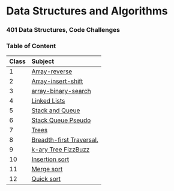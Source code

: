 # Data Structures and Algorithms

### 401 Data Structures, Code Challenges

### **Table of Content**

| Class | Subject  |
| ---            | :--        |
|     1    | [Array-reverse](python/code_challenges/array-reverse/README.md)
|     2    | [Array-insert-shift](python/code_challenges/array-insert-shift/README.md)
|     3    | [array-binary-search](python/code_challenges/array-binary-search/README.md)
|     4    | [Linked Lists](python/code_challenges/linked_list/README.md)
|     5    | [Stack and Queue](python/code_challenges/stack-and-queue/README.md)
|     6    | [Stack Queue Pseudo](python/code_challenges/stack-queue-pseudo/README.md)
|     7    | [Trees](python/code_challenges/Trees/README.md)
|     8    | [Breadth-first Traversal.](python/code_challenges/tree_breadth_first/README.md)
|     9    | [k-ary Tree FizzBuzz](python/code_challenges/k_ary_tree/README.md)
|     10    | [Insertion sort](python/code_challenges/Insertion-Sort/README.md)
|     11    | [Merge sort](python/code_challenges/merge-Sort/README.md)
|     12    | [Quick sort](python/code_challenges/quick-Sort/README.md)
